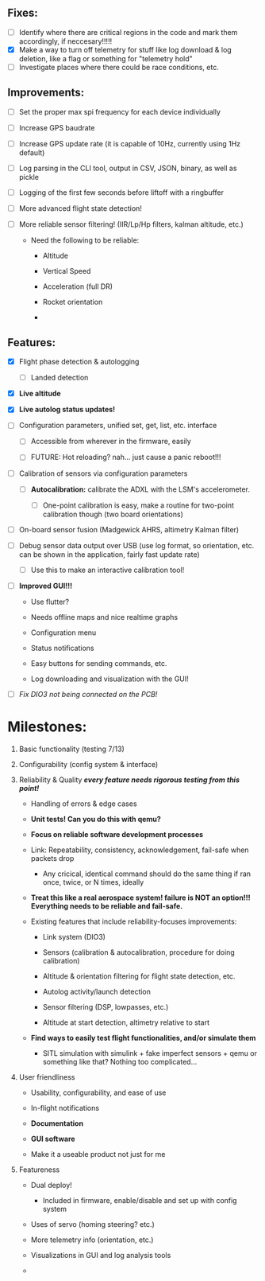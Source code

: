 ## Fixes:

- [ ] Identify where there are critical regions in the code and mark them accordingly, if neccesary!!!!!
- [x] Make a way to turn off telemetry for stuff like log download & log deletion, like a flag or something for "telemetry hold"
- [ ] Investigate places where there could be race conditions, etc.

## Improvements:

- [ ] Set the proper max spi frequency for each device individually

- [ ] Increase GPS baudrate

- [ ] Increase GPS update rate (it is capable of 10Hz, currently using 1Hz default)

- [ ] Log parsing in the CLI tool, output in CSV, JSON, binary, as well as pickle

- [ ] Logging of the first few seconds before liftoff with a ringbuffer

- [ ] More advanced flight state detection!

- [ ] More reliable sensor filtering! (IIR/Lp/Hp filters, kalman altitude, etc.)
  
  - Need the following to be reliable:
    
    - Altitude
    
    - Vertical Speed
    
    - Acceleration (full DR)
    
    - Rocket orientation
    
    - 

## Features:

- [x] Flight phase detection & autologging
  
  - [ ] Landed detection

- [x] **Live altitude**

- [x] **Live autolog status updates!**

- [ ] Configuration parameters, unified set, get, list, etc. interface
  
  - [ ] Accessible from wherever in the firmware, easily
  
  - [ ] FUTURE: Hot reloading? nah... just cause a panic reboot!!!

- [ ] Calibration of sensors via configuration parameters
  
  - [ ] **Autocalibration:** calibrate the ADXL with the LSM's accelerometer.
    
    - [ ] One-point calibration is easy, make a routine for two-point calibration though (two board orientations)

- [ ] On-board sensor fusion (Madgewick AHRS, altimetry Kalman filter)

- [ ] Debug sensor data output over USB (use log format, so orientation, etc. can be shown in the application, fairly fast update rate)
  
  - [ ] Use this to make an interactive calibration tool!

- [ ] **Improved GUI!!!**
  
  - Use flutter?
  
  - Needs offline maps and nice realtime graphs
  
  - Configuration menu
  
  - Status notifications
  
  - Easy buttons for sending commands, etc.
  
  - Log downloading and visualization with the GUI!

- [ ] *Fix DIO3 not being connected on the PCB!*

# Milestones:

1. Basic functionality (testing 7/13)

2. Configurability (config system & interface)

3. Reliability & Quality ***every feature needs rigorous testing from this point!***
   
   - Handling of errors & edge cases
   
   - **Unit tests! Can you do this with qemu?**
   
   - **Focus on reliable software development processes**
   
   - Link: Repeatability, consistency, acknowledgement, fail-safe when packets drop
     
     - Any cricical, identical command should do the same thing if ran once, twice, or N times, ideally
   
   - **Treat this like a real aerospace system! failure is NOT an option!!! Everything needs to be reliable and fail-safe.**
   
   - Existing features that include reliability-focuses improvements:
     
     - Link system (DIO3)
     
     - Sensors (calibration & autocalibration, procedure for doing calibration)
     
     - Altitude & orientation filtering for flight state detection, etc.
     
     - Autolog activity/launch detection
     
     - Sensor filtering (DSP, lowpasses, etc.)
     
     - Altitude at start detection, altimetry relative to start
   
   - **Find ways to easily test flight functionalities, and/or simulate them**
     
     - SITL simulation with simulink + fake imperfect sensors + qemu or something like that? Nothing too complicated...

4. User friendliness
   
   - Usability, configurability, and ease of use
   
   - In-flight notifications
   
   - **Documentation**
   
   - **GUI software**
   
   - Make it a useable product not just for me

5. Featureness
   
   - Dual deploy!
     
     - Included in firmware, enable/disable and set up with config system
   
   - Uses of servo (homing steering? etc.)
   
   - More telemetry info (orientation, etc.)
   
   - Visualizations in GUI and log analysis tools
   
   - 

